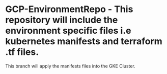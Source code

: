 # GCP-EnvironmentRepo - This repository will include the environment specific files i.e kubernetes manifests and terraform .tf files.
This branch will apply the manifests files into the GKE Cluster.
